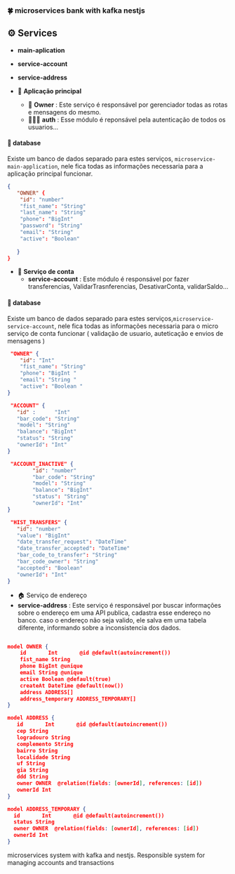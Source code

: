 ### 🍀 microservices bank with kafka nestjs


## ⚙ Services 

- **main-aplication**
- **service-account**
- **service-address**



- 🎈 **Aplicação principal**
  - 👤 **Owner** : Este serviço é responsável por gerenciador todas as rotas e mensagens do mesmo.
  - 👮🏼‍♀️ **auth** : Esse módulo é reponsável pela autenticação de todos os usuarios...

#### 🎲 database 
Existe um banco de dados separado para estes serviços, `microservice-main-application`, nele fica todas as informações necessaria para a aplicação 
principal funcionar.
```json
{
   "OWNER" {
    "id": "number"
    "fist_name": "String"
    "last_name": "String"
    "phone": "BigInt"
    "password": "String"
    "email": "String"
    "active": "Boolean"
   
   }
}
```


- 💸 **Serviço de conta** 
  -  **service-account** : Este módulo é responsável por fazer transferencias, ValidarTrasnferencias, DesativarConta, validarSaldo...
#### 🎲 database 
Existe um banco de dados separado para estes serviços,`microservice-service-account`, nele fica todas as informações necessaria para o micro serviço de conta funcionar ( validação de usuario, auteticação e envios de mensagens )
```json
 "OWNER" {
    "id": "Int"    
    "fist_name": "String"
    "phone": "BigInt "
    "email": "String "
    "active": "Boolean "
}

 "ACCOUNT" {
   "id" :      "Int"     
   "bar_code": "String"
   "model": "String"
   "balance": "BigInt"
   "status": "String" 
   "ownerId": "Int"
}

 "ACCOUNT_INACTIVE" {
        "id": "number"
        "bar_code": "String"
        "model": "String"
        "balance": "BigInt"
        "status": "String" 
        "ownerId": "Int"
}

 "HIST_TRANSFERS" {
   "id": "number"  
   "value": "BigInt"
   "date_transfer_request": "DateTime" 
   "date_transfer_accepted": "DateTime" 
   "bar_code_to_transfer": "String"
   "bar_code_owner": "String"
   "accepted": "Boolean" 
   "ownerId": "Int"
}
```
- 🏠 Serviço de endereço 
- **service-address** : Este serviço é responsável por buscar informações sobre o endereço em uma API publica, cadastra esse endereço no banco.
caso o endereço não seja valido, ele salva em uma tabela diferente, informando sobre a inconsistencia dos dados.


```json

model OWNER {
    id       Int       @id @default(autoincrement())
    fist_name String
    phone BigInt @unique
    email String @unique
    active Boolean @default(true)
    createAt DateTime @default(now())
    address ADDRESS[]
    address_temporary ADDRESS_TEMPORARY[]
}

model ADDRESS {
   id       Int       @id @default(autoincrement())
   cep String
   logradouro String
   complemento String
   bairro String
   localidade String
   uf String
   gia String
   ddd String
   owner OWNER  @relation(fields: [ownerId], references: [id])
   ownerId Int
}

model ADDRESS_TEMPORARY {
  id       Int       @id @default(autoincrement())
  status String
  owner OWNER  @relation(fields: [ownerId], references: [id])
  ownerId Int
}

```

microservices system with kafka and nestjs. Responsible system for managing accounts and transactions
